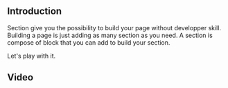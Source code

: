 ## Introduction

Section give you the possibility to build your page without developper skill.
Building a page is just adding as many section as you need.
A section is compose of block that you can add to build your section.

Let's play with it.

## Video



